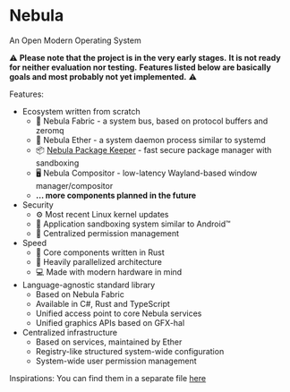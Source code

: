 # Nebula
An Open Modern Operating System

⚠️
__Please note that the project is in the very early stages.__
__It is not ready for neither evaluation nor testing.__
__Features listed below are basically goals and most probably not yet implemented.__
⚠️

Features:
* Ecosystem written from scratch
  * 📡 Nebula Fabric - a system bus, based on protocol buffers and zeromq
  * 🌌 Nebula Ether - a system daemon process similar to systemd
  * 📦 [Nebula Package Keeper](https://github.com/skyne98/npk) - fast secure package manager with sandboxing
  * 🖥️ Nebula Compositor - low-latency Wayland-based window manager/compositor
  * __... more components planned in the future__
* Security
  * ⚙️ Most recent Linux kernel updates
  * 🔐 Application sandboxing system similar to Android™️
  * 🔑 Centralized permission management
* Speed
  * 🦀 Core components written in Rust
  * 🚀 Heavily parallelized architecture
  * 💻 Made with modern hardware in mind
* Language-agnostic standard library
  * Based on Nebula Fabric
  * Available in C#, Rust and TypeScript
  * Unified access point to core Nebula services
  * Unified graphics APIs based on GFX-hal
* Centralized infrastructure
  * Based on services, maintained by Ether
  * Registry-like structured system-wide configuration
  * System-wide user permission management

Inspirations:
You can find them in a separate file [here](https://github.com/skyne98/nebula/blob/master/notes/inspirations.md)
